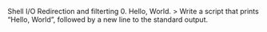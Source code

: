 Shell I/O Redirection and filterting
0. Hello, World. > Write a script that prints “Hello, World”, followed by a new line to the standard output.
